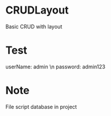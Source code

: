# CRUDLayout
Basic CRUD with layout
# Test
userName: admin \n
password: admin123
# Note
File script database in project
